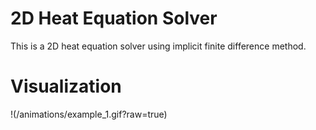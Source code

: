 # 2D Heat Equation Solver
This is a 2D heat equation solver using implicit finite difference method.

# Visualization
!(/animations/example_1.gif?raw=true)
